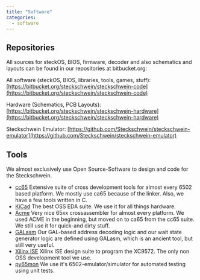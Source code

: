 ```yaml
---
title: "Software"
categories:
  - software
---
```


## Repositories

All sources for steckOS, BIOS, firmware, decoder and also schematics and layouts can be found in our repositories at bitbucket.org:


All software (steckOS, BIOS, libraries, tools, games, stuff): 
[https://bitbucket.org/steckschwein/steckschwein-code](https://bitbucket.org/steckschwein/steckschwein-code)

Hardware (Schematics, PCB Layouts): 
[https://bitbucket.org/steckschwein/steckschwein-hardware](https://bitbucket.org/steckschwein/steckschwein-hardware)

Steckschwein Emulator: 
[https://github.com/Steckschwein/steckschwein-emulator](https://github.com/Steckschwein/steckschwein-emulator)

## Tools

We almost exclusively use Open Source-Software to design and code for the Steckschwein.

- [cc65](http://cc65.github.io/cc65/) Extensive suite of cross development tools for almost every 6502 based platform. We mostly use ca65 because of the linker. Also, we have a few tools written in C.
- [KiCad](https://www.kicad.org/) The best OSS EDA suite. We use it for all things hardware.
- [Acme](https://sourceforge.net/projects/acme-crossass/) Very nice 65xx crossassembler for almost every platform. We used ACME in the beginning, but moved on to ca65 from the cc65 suite. We still use it for quick-and dirty stuff.
- [GALasm](https://github.com/daveho/GALasm) Our GAL-based address decoding logic and our wait state generator logic are defined using GALasm, which is an ancient tool, but still very useful.
- [Xilinx ISE](https://www.xilinx.com/products/design-tools/ise-design-suite.html) Xilinx ISE design suite to program the XC9572. The only non OSS development tool we use.
- [py65mon](https://github.com/mnaberez/py65) We use it's 6502-emulator/simulator for automated testing using unit tests.
